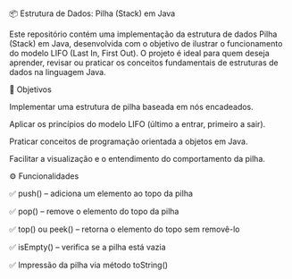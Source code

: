 📦 Estrutura de Dados: Pilha (Stack) em Java

Este repositório contém uma implementação da estrutura de dados Pilha (Stack) em Java, desenvolvida com o objetivo de ilustrar o funcionamento do modelo LIFO (Last In, First Out). O projeto é ideal para quem deseja aprender, revisar ou praticar os conceitos fundamentais de estruturas de dados na linguagem Java.

🎯 Objetivos

Implementar uma estrutura de pilha baseada em nós encadeados.

Aplicar os princípios do modelo LIFO (último a entrar, primeiro a sair).

Praticar conceitos de programação orientada a objetos em Java.

Facilitar a visualização e o entendimento do comportamento da pilha.

⚙️ Funcionalidades

✅ push() – adiciona um elemento ao topo da pilha

✅ pop() – remove o elemento do topo da pilha

✅ top() ou peek() – retorna o elemento do topo sem removê-lo

✅ isEmpty() – verifica se a pilha está vazia

✅ Impressão da pilha via método toString()
